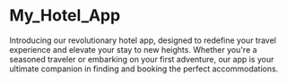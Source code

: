 # My_Hotel_App
Introducing our revolutionary hotel app, designed to redefine your travel experience and elevate your stay to new heights. Whether you're a seasoned traveler or embarking on your first adventure, our app is your ultimate companion in finding and booking the perfect accommodations.
